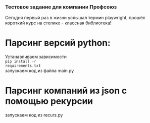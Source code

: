 ### Тестовое задание для компании Профсоюз
Сегодня первый раз в жизни услышал термин playwright, прошёл короткий курс на степике - классная библиотека!<br>
# Парсинг версий python:
Устанавливаем зависимости <br>
<code>pip install -r requirements.txt</code><br>
запускаем код из файла main.py
# Парсинг компаний из json с помощью рекурсии
запускаем код из recurs.py
